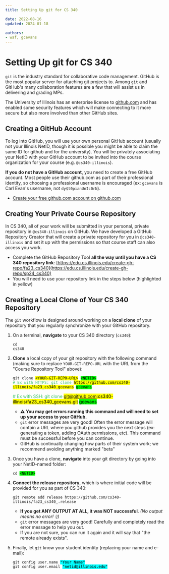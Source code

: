 ```yaml
---
title: Setting Up git for CS 340

date: 2022-08-16
updated: 2024-01-18

authors:
- waf, gcevans
---
```


# Setting Up git for CS 340

`git` is the industry standard for collaborative code management. GitHub is the most popular server for attaching git projects to. Among `git` and GitHub's many collaboration features are a few that will assist us in delivering and grading MPs.

The University of Illinois has an enterprise license to [github.com](http://github.com) and has enabled some security features which will make connecting to it more secure but also more involved than other GitHub sites.

## Creating a GitHub Account

To log into GitHub, you will use your own personal GitHub account (usually not your Illinois NetID, though it is possible you might be able to claim the same ID for github and for the university).  You will be privately associating your NetID with your GitHub account to be invited into the course organization for your course (e.g. `@cs340-illinois`).

**If you do not have a GitHub account**, you need to create a free GitHub account.  Most people use their github.com as part of their professional identity, so choosing a professional username is encouraged (ex: `gcevans` is Carl Evan's username, not `dy$t0pianUnIc0rN`).

- [Create your free github.com account on github.com](https://github.com/)


## Creating Your Private Course Repository

In CS 340, all of your work will be submitted in your personal, private repository in `@cs340-illinois` on GitHub.  We have developed a GitHub Repository Creator that will create a private repository for you in `@cs340-illinois` and set it up with the permissions so that course staff can also access you work.

- Complete the GitHub Repository Tool **all the way until you have a CS 340 repository link**: [https://edu.cs.illinois.edu/create-gh-repo/fa23_cs340](https://edu.cs.illinois.edu/create-gh-repo/sp24_cs340)
- You will need to use your repository link in the steps below (highlighted in yellow)


## Creating a Local Clone of Your CS 340 Repository

The `git` workflow is designed around working on a **local clone** of your repository that you regularly synchronize with your GitHub repository.

<link rel="stylesheet" href="https://cdnjs.cloudflare.com/ajax/libs/prism-themes/1.9.0/prism-a11y-dark.min.css" integrity="sha512-bd1K4DEquIavX49RSZHIE0Ye6RFOVlGLhtGow9KDbLYqOd/ufhshkP0GoJoVR1jqj7FmOffvVIKuq1tcXlN9ZA==" crossorigin="anonymous" referrerpolicy="no-referrer" />

<style>
main ol > li {
  margin-bottom: 20px;
}
</style>


1. On a terminal, **navigate** to your CS 340 directory (`cs340`): <pre class="language-bash"><code class="language-bash">cd cs340</code></pre>

2. **Clone** a local copy of your git repository with the following command (making sure to replace `YOUR-GIT-REPO-URL` with the URL from the "Course Repository Tool" above):

   <pre class="language-bash"><code class="language-bash">git clone <span style="background-color: yellow; color: black;">&lt;YOUR-GIT-REPO-URL&gt;</span> <span style="background-color: lime; color: black;">&lt;NETID&gt;</span>
   <span style="color: #42c26b"># Ex with HTTPS: git clone <span style="background-color: yellow; color: black;">https://github.com/cs340-illinois/fa23_cs340_gcevans</span> <span style="background-color: lime; color: black;">gcevans</span></span></code></pre>
   <span style="color: #42c26b"># Ex with SSH: git clone <span style="background-color: yellow; color: black;">git@github.com:cs340-illinois/fa23_cs340_gcevans.git</span> <span style="background-color: lime; color: black;">gcevans</span></span></code></pre>

   - **⚠️ You may get errors running this command and will need to set up your access to your GitHub.** 
   - `git` error messages are very good!  Often the error message will contain a URL where you github provides you the next steps (ex: generating a token, adding OAuth permissions, etc).  This command must be successful before you can continue.
   - GitHub is continually changing how parts of their system work; we recommend avoiding anything marked "beta"

3. Once you have a clone, **navigate** into your git directory by going into your NetID-named folder:

    <pre class="language-bash"><code class="language-bash">cd <span style="background-color: lime; color: black;">&lt;NETID&gt;</span></code></pre>


4. **Connect the release repository**, which is where initial code will be provided for you as part of CS 340:

    <pre class="language-bash"><code class="language-bash">git remote add release https://github.com/cs340-illinois/fa23_cs340_.release</code></pre>
    
   - **If you get ANY OUTPUT AT ALL, it was NOT successful**.  *(No output means no error! :))* 
   - `git` error messages are very good!  Carefully and completely read the error message to help you out.
   - If you are not sure, you can run it again and it will say that "the remote already exists".

5. Finally, let `git` know your student identity (replacing your name and e-mail):

    <pre class="language-bash"><code class="language-bash">git config user.name <span style="background-color: cyan; color: black;">"Your Name"</span><br>git config user.email <span style="background-color: cyan; color: black;">"netid@illinois.edu"</span></code></pre>













